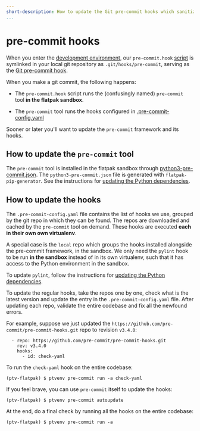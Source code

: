 ```yaml
---
short-description: How to update the Git pre-commit hooks which sanitize the code
...
```


# pre-commit hooks

When you enter the [development environment](HACKING.md), our `pre-commit.hook`
[script](https://gitlab.gnome.org/GNOME/pitivi/-/blob/master/pre-commit.hook) is
symlinked in your local git repository as `.git/hooks/pre-commit`, serving as
the [Git pre-commit
hook](https://git-scm.com/book/en/v2/Customizing-Git-Git-Hooks).

When you make a git commit, the following happens:

- The `pre-commit.hook` script runs the (confusingly named) `pre-commit` tool
**in the flatpak sandbox**.

- The `pre-commit` tool runs the hooks configured in
[.pre-commit-config.yaml](https://gitlab.gnome.org/GNOME/pitivi/-/blob/master/.pre-commit-config.yaml)

Sooner or later you'll want to update the `pre-commit` framework and its hooks.

## How to update the `pre-commit` tool

The `pre-commit` tool is installed in the flatpak sandbox through
[python3-pre-commit.json](https://gitlab.gnome.org/GNOME/pitivi/-/blob/master/build/flatpak/python3-pre-commit.json).
The `python3-pre-commit.json` file is generated with `flatpak-pip-generator`.
See the instructions for [updating the Python
dependencies](Updating_Python_dependencies.md).

## How to update the hooks

The `.pre-commit-config.yaml` file contains the list of hooks we use, grouped by
the git repo in which they can be found. The repos are downloaded and cached by
the `pre-commit` tool on demand. These hooks are executed **each in their own
own virtualenv**.

A special case is the `local` repo which groups the hooks installed alongside
the pre-commit framework, in the sandbox. We only need the `pylint` hook to be
run **in the sandbox** instead of in its own virtualenv, such that it has access
to the Python environment in the sandbox.

To update `pylint`, follow the instructions for [updating the Python
dependencies](Updating_Python_dependencies.md).

To update the regular hooks, take the repos one by one, check what is the latest
version and update the entry in the `.pre-commit-config.yaml` file. After
updating each repo, validate the entire codebase and fix all the newfound
errors.

For example, suppose we just updated the
`https://github.com/pre-commit/pre-commit-hooks.git` repo to revision `v3.4.0`:

```
  - repo: https://github.com/pre-commit/pre-commit-hooks.git
    rev: v3.4.0
    hooks:
      - id: check-yaml
```

To run the `check-yaml` hook on the entire codebase:

```
(ptv-flatpak) $ ptvenv pre-commit run -a check-yaml
```

If you feel brave, you can use `pre-commit` itself to update the hooks:

```
(ptv-flatpak) $ ptvenv pre-commit autoupdate
```

At the end, do a final check by running all the hooks on the entire codebase:

```
(ptv-flatpak) $ ptvenv pre-commit run -a
```
